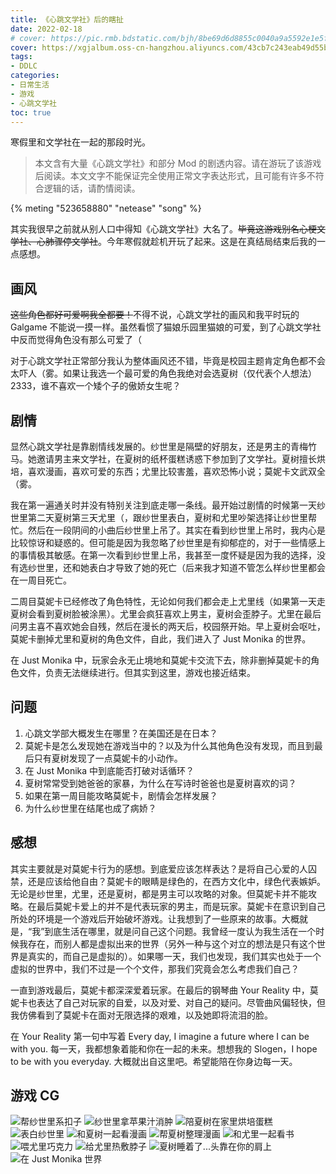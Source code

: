 ```yaml
---
title: 《心跳文学社》后的瞎扯
date: 2022-02-18
# cover: https://pic.rmb.bdstatic.com/bjh/8be69d6d8855c0040a9a5592e1e5f5ea.png
cover: https://xgjalbum.oss-cn-hangzhou.aliyuncs.com/43cb7c243eab49d55b481gb8/511FA67C-A84C-11ED-B76B-C03EBA168291.png?x-oss-process=image/resize,w_900/format,webp
tags:
- DDLC
categories:
- 日常生活
- 游戏
- 心跳文学社
toc: true
---
```

寒假里和文学社在一起的那段时光。
<!--more-->

> 本文含有大量《心跳文学社》和部分 Mod 的剧透内容。请在游玩了该游戏后阅读。本文文字不能保证完全使用正常文字表达形式，且可能有许多不符合逻辑的话，请酌情阅读。

{% meting "523658880" "netease" "song" %}

其实我很早之前就从别人口中得知《心跳文学社》大名了。~~毕竟这游戏别名心梗文学社、心肺骤停文学社~~。今年寒假就趁机开玩了起来。这是在真结局结束后我的一点感想。

## 画风

~~这些角色都好可爱啊我全都要！~~不得不说，心跳文学社的画风和我平时玩的 Galgame 不能说一摸一样。虽然看惯了猫娘乐园里猫娘的可爱，到了心跳文学社中反而觉得角色没有那么可爱了（

对于心跳文学社正常部分我认为整体画风还不错，毕竟是校园主题肯定角色都不会太吓人（雾。如果让我选一个最可爱的角色我绝对会选夏树（仅代表个人想法）2333，谁不喜欢一个矮个子的傲娇女生呢？

## 剧情

显然心跳文学社是靠剧情线发展的。纱世里是隔壁的好朋友，还是男主的青梅竹马。她邀请男主来文学社，在夏树的纸杯蛋糕诱惑下参加到了文学社。夏树擅长烘培，喜欢漫画，喜欢可爱的东西；尤里比较害羞，喜欢恐怖小说；莫妮卡文武双全（雾。

我在第一遍通关时并没有特别关注到底走哪一条线。最开始过剧情的时候第一天纱世里第二天夏树第三天尤里（，跟纱世里表白，夏树和尤里吵架选择让纱世里帮忙。然后在一段阴间的小曲后纱世里上吊了。其实在看到纱世里上吊时，我内心是比较惊讶和疑惑的。但可能是因为我忽略了纱世里是有抑郁症的，对于一些情感上的事情极其敏感。在第一次看到纱世里上吊，我甚至一度怀疑是因为我的选择，没有选纱世里，还和她表白才导致了她的死亡（后来我才知道不管怎么样纱世里都会在一周目死亡。

二周目莫妮卡已经修改了角色特性，无论如何我们都会走上尤里线（如果第一天走夏树会看到夏树脸被涂黑）。尤里会疯狂喜欢上男主，夏树会歪脖子。尤里在最后问男主喜不喜欢她会自残，然后在漫长的两天后，校园祭开始。早上夏树会呕吐，莫妮卡删掉尤里和夏树的角色文件，自此，我们进入了 Just Monika 的世界。

在 Just Monika 中，玩家会永无止境地和莫妮卡交流下去，除非删掉莫妮卡的角色文件，负责无法继续进行。但其实到这里，游戏也接近结束。

## 问题

1. 心跳文学部大概发生在哪里？在美国还是在日本？
2. 莫妮卡是怎么发现她在游戏当中的？以及为什么其他角色没有发现，而且到最后只有夏树发现了一点莫妮卡的小动作。
3. 在 Just Monika 中到底能否打破对话循环？
4. 夏树常常受到她爸爸的家暴，为什么在写诗时爸爸也是夏树喜欢的词？
5. 如果在第一周目能攻略莫妮卡，剧情会怎样发展？
6. 为什么纱世里在结尾也成了病娇？

## 感想

其实主要就是对莫妮卡行为的感想。到底爱应该怎样表达？是将自己心爱的人囚禁，还是应该给他自由？莫妮卡的眼睛是绿色的，在西方文化中，绿色代表嫉妒。无论是纱世里，尤里，还是夏树，都是男主可以攻略的对象。但莫妮卡并不能攻略。在最后莫妮卡爱上的并不是代表玩家的男主，而是玩家。莫妮卡在意识到自己所处的环境是一个游戏后开始破坏游戏。让我想到了一些原来的故事。大概就是，“我”到底生活在哪里，就是问自己这个问题。我曾经一度认为我生活在一个时候我存在，而别人都是虚拟出来的世界（另外一种与这个对立的想法是只有这个世界是真实的，而自己是虚拟的）。如果哪一天，我们也发现，我们其实也处于一个虚拟的世界中，我们不过是一个个文件，那我们究竟会怎么考虑我们自己？

一直到游戏最后，莫妮卡都深深爱着玩家。在最后的钢琴曲 Your Reality 中，莫妮卡也表达了自己对玩家的自爱，以及对爱、对自己的疑问。尽管曲风偏轻快，但我仿佛看到了莫妮卡在面对无限选择的艰难，以及她即将流泪的脸。

在 Your Reality 第一句中写着 Every day, I imagine a future where I can be with you. 每一天，我都想象着能和你在一起的未来。想想我的 Slogen，I hope to be with you everyday. 大概就出自这里吧。希望能陪在你身边每一天。

## 游戏 CG

![帮纱世里系扣子](https://pic.rmb.bdstatic.com/bjh/ff972a933cded162050a2235d43d7969.jpeg)
![纱世里拿苹果汁消肿](https://pic.rmb.bdstatic.com/bjh/868f7bd9ec165370c5cbf4fa6c7d96a8.jpeg)
![陪夏树在家里烘培蛋糕](https://pic.rmb.bdstatic.com/bjh/588ff652a65034a2f12228229a3b998d.jpeg)
![表白纱世里](https://pic.rmb.bdstatic.com/bjh/92accbe343080ceb494fb8a220fb35f5.jpeg)
![和夏树一起看漫画](https://pic.rmb.bdstatic.com/bjh/7a1ec7c96c6dafe6894b985e3a56ac78.jpeg)
![帮夏树整理漫画](https://pic.rmb.bdstatic.com/bjh/c6742db5993c9c7d9171d37066a9a769.jpeg)
![和尤里一起看书](https://pic.rmb.bdstatic.com/bjh/bc5addecd8e826bb7c412ab48d2caaa9.jpeg)
![喂尤里巧克力](https://pic.rmb.bdstatic.com/bjh/e9c543fdff8678d3aae2bfa38ddc89dd.jpeg)
![给尤里热敷脖子](https://pic.rmb.bdstatic.com/bjh/161deca72ca3ebb67311baf2ae6815c2.jpeg)
![夏树睡着了...头靠在你的肩上](https://pic.rmb.bdstatic.com/bjh/e060d439792537de53a19f540471e3a5.jpeg)
![在 Just Monika 世界](https://pic.rmb.bdstatic.com/bjh/4e4d397bcc38d2ecc251af9e2aaa337e.jpeg)
